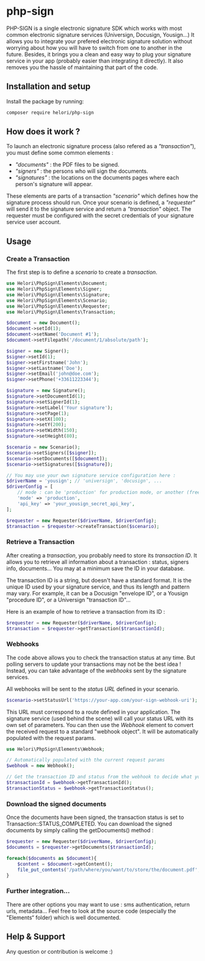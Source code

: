 # php-sign
PHP-SIGN is a single electronic signature SDK which works with most common electronic signature services (Universign, Docusign, Yousign...)
It allows you to integrate your prefered electronic signature solution without worrying about how you will have to switch from one to another in the future.
Besides, it brings you a clean and easy way to plug your signature service in your app (probably easier than integrating it directly).
It also removes you the hassle of maintaining that part of the code.

## Installation and setup

Install the package by running:
```bash
composer require helori/php-sign
```

## How does it work ?

To launch an electronic signature process (also refered as a *"transaction"*), you must define some common elements :
- *"documents"* : the PDF files to be signed.
- *"signers"* : the persons who will sign the documents.
- *"signatures"* : the locations on the documents pages where each person's signature will appear.

These elements are parts of a transaction *"scenario"* which defines how the signature process should run.
Once your scenario is defined, a *"requester"* will send it to the signature service and return a *"transaction"* object.
The requester must be configured with the secret credentials of your signature service user account.

## Usage

### Create a Transaction

The first step is to define a *scenario* to create a *transaction*.

```php
use Helori\PhpSign\Elements\Document;
use Helori\PhpSign\Elements\Signer;
use Helori\PhpSign\Elements\Signature;
use Helori\PhpSign\Elements\Scenario;
use Helori\PhpSign\Elements\Requester;
use Helori\PhpSign\Elements\Transaction;

$document = new Document();
$document->setId(1);
$document->setName('Document #1');
$document->setFilepath('/document/1/absolute/path');

$signer = new Signer();
$signer->setId(1);
$signer->setFirstname('John');
$signer->setLastname('Doe');
$signer->setEmail('john@doe.com');
$signer->setPhone('+33611223344');

$signature = new Signature();
$signature->setDocumentId(1);
$signature->setSignerId(1);
$signature->setLabel('Your signature');
$signature->setPage(1);
$signature->setX(100);
$signature->setY(200);
$signature->setWidth(150);
$signature->setHeight(80);

$scenario = new Scenario();
$scenario->setSigners([$signer]);
$scenario->setDocuments([$document]);
$scenario->setSignatures([$signature]);

// You may use your own signature service configuration here :
$driverName = 'yousign'; // 'universign', 'docusign', ...
$driverConfig = [
    // mode : can be 'production' for production mode, or another (free) value for testing mode
    'mode' => 'production',
    'api_key' => 'your_yousign_secret_api_key',
];

$requester = new Requester($driverName, $driverConfig);
$transaction = $requester->createTransaction($scenario);
```

### Retrieve a Transaction

After creating a *transaction*, you probably need to store its *transaction ID*.
It allows you to retrieve all information about a transaction : status, signers info, documents...
You may at a minimum save the ID in your database.

The transaction ID is a string, but doesn't have a standard format. 
It is the unique ID used by your signature service, and thus its length and pattern may vary.
For example, it can be a Docusign "envelope ID", or a Yousign "procedure ID", or a Universign "transaction ID"...

Here is an example of how to retrieve a transaction from its ID :

```php
$requester = new Requester($driverName, $driverConfig);
$transaction = $requester->getTransaction($transactionId);
```

### Webhooks

The code above allows you to check the transaction status at any time.
But polling servers to update your transactions may not be the best idea !
Instead, you can take advantage of the *webhooks* sent by the signature services.

All webhooks will be sent to the *status URL* defined in your scenario.

```php
$scenario->setStatusUrl('https://your-app.com/your-sign-webhook-uri');
```

This URL must correspond to a route defined in your application.
The signature service (used behind the scene) will call your status URL with its own set of parameters.
You can then use the *Webhook* element to convert the received request to a standard "webhook object".
It will be automatically populated with the request params.

```php
use Helori\PhpSign\Elements\Webhook;

// Automatically populated with the current request params
$webhook = new Webhook();

// Get the transaction ID and status from the webhook to decide what you need to do.
$transactionId = $webhook->getTransactionId();
$transactionStatus = $webhook->getTransactionStatus();
```

### Download the signed documents

Once the documents have been signed, the transaction status is set to Transaction::STATUS_COMPLETED.
You can download the signed documents by simply calling the getDocuments() method :

```php
$requester = new Requester($driverName, $driverConfig);
$documents = $requester->getDocuments($transactionId);

foreach($documents as $document){
    $content = $document->getContent();
    file_put_contents('/path/where/you/want/to/store/the/document.pdf', $document->getContent());
}
```

### Further integration...

There are other options you may want to use : sms authentication, return urls, metadata...
Feel free to look at the source code (especially the "Elements“ folder) which is well documented.

## Help & Support

Any question or contribution is welcome :)



